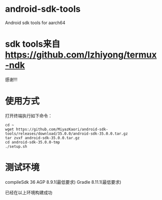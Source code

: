 # android-sdk-tools
Android sdk tools for aarch64

# sdk tools来自 https://github.com/lzhiyong/termux-ndk
感谢!!!

# 使用方式
打开终端执行如下命令：
```shell
cd ~
wget https://github.com/MiyazKaori/android-sdk-tools/releases/download/35.0.0/android-sdk-35.0.0.tar.gz
tar zvxf android-sdk-35.0.0.tar.gz
cd android-sdk-35.0.0-tmp
./setup.sh
```
# 测试环境
compileSdk 36
AGP 8.9.1(最低要求)
Gradle 8.11.1(最低要求)

已经在以上环境构建成功
